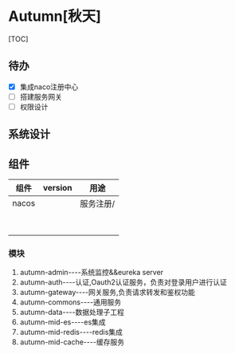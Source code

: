 # Autumn[秋天]

[TOC]

## 待办

- [x] 集成naco注册中心
- [ ] 搭建服务网关
- [ ] 权限设计

## 系统设计

## 组件

| 组件  | version | 用途      |
| ----- | ------- | --------- |
| nacos |         | 服务注册/ |
|       |         |           |
|       |         |           |
|       |         |           |
|       |         |           |
|       |         |           |
|       |         |           |
|       |         |           |
|       |         |           |



### 模块

1. autumn-admin----系统监控&&eureka server
2. autumn-auth----认证,Oauth2认证服务，负责对登录用户进行认证
3. autumn-gateway----网关服务,负责请求转发和鉴权功能
4. autumn-commons----通用服务
5. autumn-data----数据处理子工程
6. autumn-mid-es----es集成
7. autumn-mid-redis----redis集成
8. autumn-mid-cache----缓存服务

